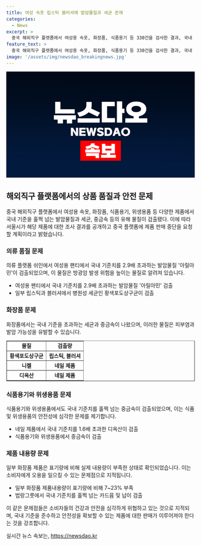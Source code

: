 ```yaml
---
title: 여성 속옷 립스틱 블러셔에 발암물질과 세균 존재
categories:
  - News
excerpt: >
  중국 해외직구 플랫폼에서 여성용 속옷, 화장품, 식품용기 등 330건을 검사한 결과, 국내 기준치의 3배가 넘는 발암물질과 병원성 세균, 중금속 등이 검출됐다. 아릴아민이 국내 기준치의 2.9배 초과 검출된 여성용 속옷과 립스틱, 네일 제품 등에서 유해 성분이 발견됐으며, 실제 내용량이 표기량보다 적은 제품도 확인됐다. 또한 법랑그릇에서도 중금속 초과 검출이 확인돼 서울시는 중국 플랫폼에 문제가 된 제품의 판매 중지를 요청할 예정이다.
feature_text: >
  중국 해외직구 플랫폼에서 여성용 속옷, 화장품, 식품용기 등 330건을 검사한 결과, 국내 기준치의 3배가 넘는 발암물질과 병원성 세균, 중금속 등이 검출됐다. 아릴아민이 국내 기준치의 2.9배 초과 검출된 여성용 속옷과 립스틱, 네일 제품 등에서 유해 성분이 발견됐으며, 실제 내용량이 표기량보다 적은 제품도 확인됐다. 또한 법랑그릇에서도 중금속 초과 검출이 확인돼 서울시는 중국 플랫폼에 문제가 된 제품의 판매 중지를 요청할 예정이다.
image: '/assets/img/newsdao_breakingnews.jpg'
---
```


<p><img src="/assets/img/newsdao_breakingnews.jpg" alt="koreaapp 속보" /></p>

<h2 data-ke-size="size26">해외직구 플랫폼에서의 상품 품질과 안전 문제</h2>

<p data-ke-size="size16">중국 해외직구 플랫폼에서 여성용 속옷, 화장품, 식품용기, 위생용품 등 다양한 제품에서 국내 기준을 훌쩍 넘는 발암물질과 세균, 중금속 등의 유해 물질이 검출됐다. 이에 따라 서울시가 해당 제품에 대한 조사 결과를 공개하고 중국 플랫폼에 제품 판매 중단을 요청할 계획이라고 밝혔습니다.</p>

<h3 data-ke-size="size24">의류 품질 문제</h3>

<p data-ke-size="size16">의류 플랫폼 쉬인에서 여성용 팬티에서 국내 기준치를 2.9배 초과하는 발암물질 '아릴아민'이 검출되었으며, 이 물질은 방광암 발생 위험을 높이는 물질로 알려져 있습니다.</p>

<ul>
  <li>여성용 팬티에서 국내 기준치를 2.9배 초과하는 발암물질 '아릴아민' 검출</li>
  <li>일부 립스틱과 블러셔에서 병원성 세균인 황색포도상구균이 검출</li>
</ul>

<h3 data-ke-size="size24">화장품 문제</h3>

<p data-ke-size="size16">화장품에서는 국내 기준을 초과하는 세균과 중금속이 나왔으며, 이러한 물질은 피부염과 발암 가능성을 유발할 수 있습니다.</p>

<table style="width: 100%;" border="1">
<tbody>
<tr>
<td style="text-align: center; height: 17px;"><b>물질</b></td>
<td style="text-align: center; height: 17px;"><b>검출량</b></td>
</tr>
<tr>
<td style="text-align: center; height: 17px;"><b>황색포도상구균</b></td>
<td style="text-align: center; height: 17px;"><b>립스틱, 블러셔</b></td>
</tr>
<tr>
<td style="text-align: center; height: 17px;"><b>니켈</b></td>
<td style="text-align: center; height: 17px;"><b>네일 제품</b></td>
</tr>
<tr>
<td style="text-align: center; height: 17px;"><b>디옥산</b></td>
<td style="text-align: center; height: 17px;"><b>네일 제품</b></td>
</tr>
</tbody>
</table>

<h3 data-ke-size="size24">식품용기와 위생용품 문제</h3>

<p data-ke-size="size16">식품용기와 위생용품에서도 국내 기준치를 훌쩍 넘는 중금속이 검출되었으며, 이는 식품 및 위생용품의 안전성에 심각한 문제를 제기합니다.</p>

<ul>
  <li>네일 제품에서 국내 기준치를 1.6배 초과한 디옥산이 검출</li>
  <li>식품용기와 위생용품에서 중금속이 검출</li>
</ul>

<h3 data-ke-size="size24">제품 내용량 문제</h3>

<p data-ke-size="size16">일부 화장품 제품은 표기량에 비해 실제 내용량이 부족한 상태로 확인되었습니다. 이는 소비자에게 오용을 일으킬 수 있는 문제점으로 지적됩니다.</p>

<ul>
  <li>일부 화장품 제품내용량이 표기량에 비해 7~23% 부족</li>
  <li>법랑그릇에서 국내 기준치를 훌쩍 넘는 카드뮴 및 납이 검출</li>
</ul>

<p data-ke-size="size16">이 같은 문제점들은 소비자들의 건강과 안전을 심각하게 위협하고 있는 것으로 지적되며, 국내 기준을 준수하고 안전성을 확보할 수 있는 제품에 대한 판매가 이루어져야 한다는 것을 강조합니다.</p>
실시간 뉴스 속보는, <a href="https://newsdao.kr" rel="dofollow">https://newsdao.kr</a>


